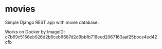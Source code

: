 # movies
 Simple Django REST app with movie database.

Works on Docker by ImageID: c7b69c5156eb026d2b6ceb6687d2d9bbfb716eed2067163aaf25bbce4ed42cfb
